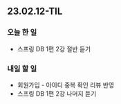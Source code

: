 ## 23.02.12-TIL

### 오늘 한 일
- 스프링 DB 1편 2강 절반 듣기

### 내일 할 일
- 회원가입 - 아이디 중복 확인 리뷰 반영
- 스프링 DB 1편 2강 나머지 듣기 

